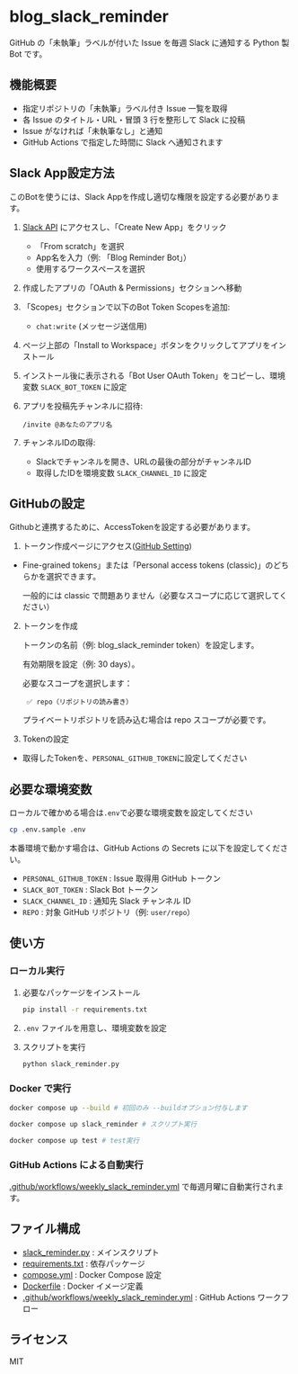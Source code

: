 # blog_slack_reminder

GitHub の「未執筆」ラベルが付いた Issue を毎週 Slack に通知する Python 製 Bot です。

## 機能概要

- 指定リポジトリの「未執筆」ラベル付き Issue 一覧を取得
- 各 Issue のタイトル・URL・冒頭 3 行を整形して Slack に投稿
- Issue がなければ「未執筆なし」と通知
- GitHub Actions で指定した時間に Slack へ通知されます

## Slack App設定方法

このBotを使うには、Slack Appを作成し適切な権限を設定する必要があります。

1. [Slack API](https://api.slack.com/apps) にアクセスし、「Create New App」をクリック
   - 「From scratch」を選択
   - App名を入力（例: 「Blog Reminder Bot」）
   - 使用するワークスペースを選択

2. 作成したアプリの「OAuth & Permissions」セクションへ移動

3. 「Scopes」セクションで以下のBot Token Scopesを追加:
   - `chat:write` (メッセージ送信用)

4. ページ上部の「Install to Workspace」ボタンをクリックしてアプリをインストール

5. インストール後に表示される「Bot User OAuth Token」をコピーし、環境変数 `SLACK_BOT_TOKEN` に設定

6. アプリを投稿先チャンネルに招待:
   ```
   /invite @あなたのアプリ名
   ```

7. チャンネルIDの取得:
   - Slackでチャンネルを開き、URLの最後の部分がチャンネルID
   - 取得したIDを環境変数 `SLACK_CHANNEL_ID` に設定
  
## GitHubの設定

Githubと連携するために、AccessTokenを設定する必要があります。

1. トークン作成ページにアクセス([GitHub Setting](https://github.com/settings/tokens))

  - Fine-grained tokens」または「Personal access tokens (classic)」のどちらかを選択できます。

    一般的には classic で問題ありません（必要なスコープに応じて選択してください）

2. トークンを作成

    トークンの名前（例: blog_slack_reminder token）を設定します。

    有効期限を設定（例: 30 days）。

    必要なスコープを選択します：

        ✅ repo（リポジトリの読み書き）

     プライベートリポジトリを読み込む場合は repo スコープが必要です。

3. Tokenの設定
  - 取得したTokenを、`PERSONAL_GITHUB_TOKEN`に設定してください

## 必要な環境変数

ローカルで確かめる場合は`.env`で必要な環境変数を設定してください

```sh
cp .env.sample .env
```

本番環境で動かす場合は、GitHub Actions の Secrets に以下を設定してください。

- `PERSONAL_GITHUB_TOKEN` : Issue 取得用 GitHub トークン
- `SLACK_BOT_TOKEN` : Slack Bot トークン
- `SLACK_CHANNEL_ID` : 通知先 Slack チャンネル ID
- `REPO` : 対象 GitHub リポジトリ（例: `user/repo`）

## 使い方

### ローカル実行

1. 必要なパッケージをインストール

   ```sh
   pip install -r requirements.txt
   ```

2. `.env` ファイルを用意し、環境変数を設定

3. スクリプトを実行

   ```sh
   python slack_reminder.py
   ```

### Docker で実行

```sh
docker compose up --build # 初回のみ --buildオプション付与します

docker compose up slack_reminder # スクリプト実行

docker compose up test # test実行
```

### GitHub Actions による自動実行

[.github/workflows/weekly_slack_reminder.yml](.github/workflows/weekly_slack_reminder.yml) で毎週月曜に自動実行されます。

## ファイル構成

- [slack_reminder.py](slack_reminder.py) : メインスクリプト
- [requirements.txt](requirements.txt) : 依存パッケージ
- [compose.yml](compose.yml) : Docker Compose 設定
- [Dockerfile](Dockerfile) : Docker イメージ定義
- [.github/workflows/weekly_slack_reminder.yml](.github/workflows/weekly_slack_reminder.yml) : GitHub Actions ワークフロー

## ライセンス

MIT
